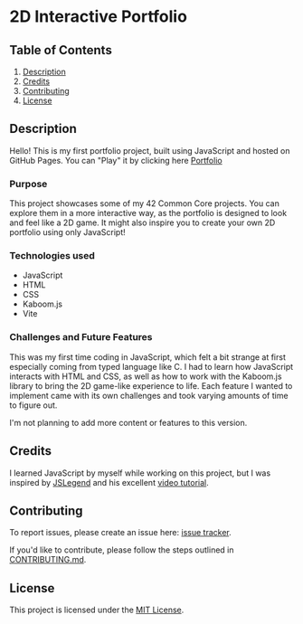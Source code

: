 # 2D Interactive Portfolio

## Table of Contents
1. [Description](#description)
2. [Credits](#credits)
3. [Contributing](#contributing)
4. [License](#license)

## Description

Hello! This is my first portfolio project, built using JavaScript and hosted on GitHub Pages. You can "Play" it by clicking here [Portfolio](https://vpekdas.github.io/)

### Purpose

This project showcases some of my 42 Common Core projects. You can explore them in a more interactive way, as the portfolio is designed to look and feel like a 2D game. It might also inspire you to create your own 2D portfolio using only JavaScript!

### Technologies used

- JavaScript
- HTML
- CSS
- Kaboom.js
- Vite

### Challenges and Future Features

This was my first time coding in JavaScript, which felt a bit strange at first especially coming from typed language like C. I had to learn how JavaScript interacts with HTML and CSS, as well as how to work with the Kaboom.js library to bring the 2D game-like experience to life. Each feature I wanted to implement came with its own challenges and took varying amounts of time to figure out.

I'm not planning to add more content or features to this version.

## Credits

I learned JavaScript by myself while working on this project, but I was inspired by [JSLegend](https://github.com/JSLegendDev) and his excellent [video tutorial](https://www.youtube.com/watch?v=wy_fSStEgMs&t=349s).  

## Contributing

To report issues, please create an issue here:  [issue tracker](https://github.com/Vpekdas/Vpekdas.github.io/issues).

If you'd like to contribute, please follow the steps outlined in [CONTRIBUTING.md](CONTRIBUTING.md).

## License

This project is licensed under the [MIT License](LICENSE).
